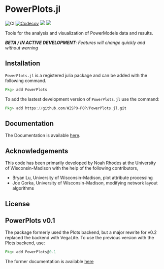 # PowerPlots.jl

![CI](https://github.com/WISPO-POP/PowerPlots.jl/workflows/CI/badge.svg)
[![Codecov](https://codecov.io/gh/WISPO-POP/PowerPlots.jl/branch/master/graph/badge.svg)](https://codecov.io/gh/WISPO-POP/PowerPlots.jl)
[![](https://img.shields.io/badge/docs-dev-blue.svg)](https://wispo-pop.github.io/PowerPlots.jl/dev/)
[![](https://img.shields.io/badge/docs-stable-blue.svg)](https://wispo-pop.github.io/PowerPlots.jl/stable/)

Tools for the analysis and visualization of PowerModels data and results.

***BETA / IN ACTIVE DEVELOPMENT**: Features will change quickly and without warning*


## Installation
`PowerPlots.jl` is a registered julia package and can be added with the following command.

```julia
Pkg> add PowerPlots
```

To add the lastest development version of `PowerPlots.jl` use the command:
```julia
Pkg> add https://github.com/WISPO-POP/PowerPlots.jl.git
```

## Documentation
The Documentation is available [here](https://wispo-pop.github.io/PowerPlots.jl/stable/).


## Acknowledgements
This code has been primarily developed by Noah Rhodes at the University of Wisconsin-Madison with the help of the following contributors,
 - Bryan Lu, University of Wisconsin-Madison, plot attribute processing
 - Joe Gorka, University of Wisconsin-Madison, modifying network layout algorithms

## License


## PowerPlots v0.1
The package formerly used the Plots backend, but a major rewrite for v0.2 replaced the backend with VegaLite. To use the previous version with the Plots backend, use:

```julia
Pkg> add PowerPlots@0.1
```
The former documentation is available [here](https://github.com/WISPO-POP/PowerPlots.jl/blob/master/example_plots/)




